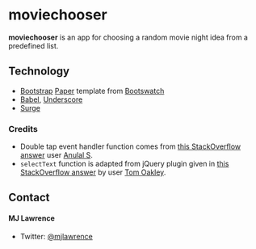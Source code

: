 moviechooser
============
**moviechooser** is an app for choosing a random movie night idea from a predefined list.

## Technology
* [Bootstrap](http://getbootstrap.com) [Paper](https://bootswatch.com/paper/) template from [Bootswatch](https://bootswatch.com/)
* [Babel](https://babeljs.io/), [Underscore](http://underscorejs.org)
* [Surge](http://surge.sh/)

### Credits
* Double tap event handler function comes from [this StackOverflow answer](http://stackoverflow.com/a/32761323) user [Anulal S](http://stackoverflow.com/users/3951761/anulal-s).
* `selectText` function is adapted from jQuery plugin given in [this StackOverflow answer](http://stackoverflow.com/a/12244703) by user [Tom Oakley](http://stackoverflow.com/users/1125251/tom-oakley).

## Contact
#### MJ Lawrence
* Twitter: [@mjlawrence](https://twitter.com/mjlawrence "mjlawrence on twitter")
